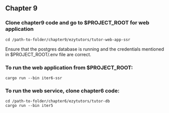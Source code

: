 ## Chapter 9 

### Clone chapter9 code and go to $PROJECT_ROOT for web application
```
cd /path-to-folder/chapter9/ezytutors/tutor-web-app-ssr
```
Ensure that the postgres database is running and the credentials mentioned in $PROJECT_ROOT/.env file are correct. 

### To run the web application from $PROJECT_ROOT:
```
cargo run --bin iter6-ssr
```

### To run the web service, clone chapter6 code:
```
cd /path-to-folder/chapter6/ezytutors/tutor-db
cargo run --bin iter5
```


